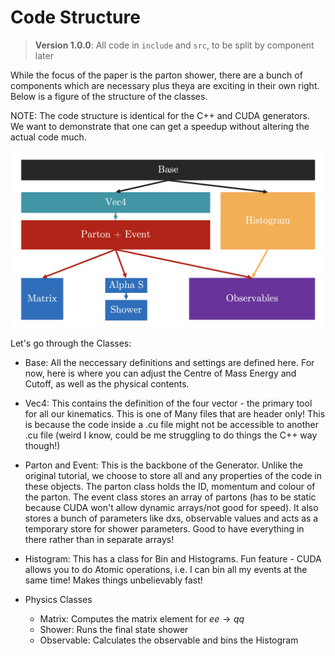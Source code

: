 # Code Structure

> **Version 1.0.0**: All code in `include` and `src`, to be split by component later

While the focus of the paper is the parton shower, there are a bunch of components which are necessary plus theya are exciting in their own right. Below is a figure of the structure of the classes.

NOTE: The code structure is identical for the C++ and CUDA generators. We want to demonstrate that one can get a speedup without altering the actual code much.

![Structure of the Files](structure.png)

Let's go through the Classes:

- Base: All the neccessary definitions and settings are defined here. For now, here is where you can adjust the Centre of Mass Energy and Cutoff, as well as the physical contents.

- Vec4: This contains the definition of the four vector - the primary tool for all our kinematics. This is one of Many files that are header only! This is because the code inside a .cu file might not be accessible to another .cu file (weird I know, could be me struggling to do things the C++ way though!)

- Parton and Event: This is the backbone of the Generator. Unlike the original tutorial, we choose to store all and any properties of the code in these objects. The parton class holds the ID, momentum and colour of the parton. The event class stores an array of partons (has to be static because CUDA won't allow dynamic arrays/not good for speed). It also stores a bunch of parameters like dxs, observable values and acts as a temporary store for shower parameters. Good to have everything in there rather than in separate arrays!

- Histogram: This has a class for Bin and Histograms. Fun feature - CUDA allows you to do Atomic operations, i.e. I can bin all my events at the same time! Makes things unbelievably fast!

- Physics Classes
  - Matrix: Computes the matrix element for $ee \to qq$
  - Shower: Runs the final state shower
  - Observable: Calculates the observable and bins the Histogram
